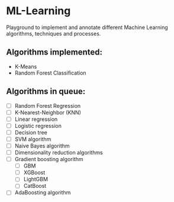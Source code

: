 # ML-Learning

Playground to implement and annotate different Machine Learning algorithms, techniques and processes.

## Algorithms implemented:
- K-Means
- Random Forest Classification

## Algorithms in queue:
- [ ] Random Forest Regression
- [ ] K-Nearest-Neighbor (KNN)
- [ ] Linear regression
- [ ] Logistic regression
- [ ] Decision tree
- [ ] SVM algorithm
- [ ] Naive Bayes algorithm
- [ ] Dimensionality reduction algorithms
- [ ] Gradient boosting algorithm
  - [ ] GBM
  - [ ] XGBoost
  - [ ] LightGBM
  - [ ] CatBoost
- [ ] AdaBoosting algorithm
